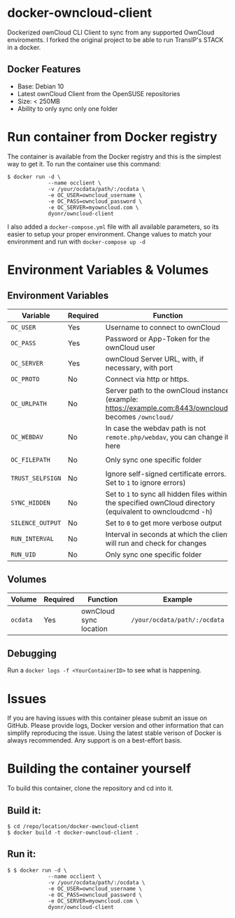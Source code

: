 # docker-owncloud-client
Dockerized ownCloud CLI Client to sync from any supported OwnCloud enviroments.
I forked the original project to be able to run TransIP's STACK in a docker.

## Docker Features
* Base: Debian 10
* Latest ownCloud Client from the OpenSUSE repositories
* Size: < 250MB
* Ability to only sync only one folder

# Run container from Docker registry
The container is available from the Docker registry and this is the simplest way to get it.
To run the container use this command:

```
$ docker run -d \
             --name occlient \
             -v /your/ocdata/path/:/ocdata \
             -e OC_USER=owncloud_username \
             -e OC_PASS=owncloud_password \
             -e OC_SERVER=myowncloud.com \
             dyonr/owncloud-client
```

I also added a `docker-compose.yml` file with all available parameters, so its easier to setup your proper environment. Change values to match your environment and run with `docker-compose up -d`

# Environment Variables & Volumes
## Environment Variables
| Variable | Required | Function | Example | Default |
|----------|----------|----------|----------|----------|
|`OC_USER`| Yes | Username to connect to ownCloud |`OC_USER=dyonr`||
|`OC_PASS`| Yes | Password or App-Token for the ownCloud user |`OC_PASS=ac98df79ed7fb`||
|`OC_SERVER`| Yes | ownCloud Server URL, with, if necessary, with port |`OC_SERVER=example.com:8443`||
|`OC_PROTO`| No | Connect via http or https. |`OC_PROTO=https`|`https`|
|`OC_URLPATH`| No | Server path to the ownCloud instance (example: https://example.com:8443/owncloud/ becomes `/owncloud/` |`OC_URLPATH=/owncloud/`| `/owncloud/`|
|`OC_WEBDAV`| No | In case the webdav path is not `remote.php/webdav`, you can change it here |`OC_WEBDAV=remote.php/webdav`| `remote.php/webdav` |
|`OC_FILEPATH`| No | Only sync one specific folder |`OC_FILEPATH=/Pictures/Holiday-2020` ||
|`TRUST_SELFSIGN`| No | Ignore self-signed certificate errors. Set to `1` to ignore errors)|`TRUST_SELFSIGN=002`|`0`|
|`SYNC_HIDDEN`| No | Set to `1` to sync all hidden files within the specified ownCloud directory (equivalent to owncloudcmd -h) |`SYNC_HIDDEN=0`|`0`|
|`SILENCE_OUTPUT`| No | Set to `0` to get more verbose output |`SILENCE_OUTPUT=1`|`1`|
|`RUN_INTERVAL`| No | Interval in seconds at which the client will run and check for changes |`RUN_INTERVAL=60`|30|
|`RUN_UID`| No | Only sync one specific folder |`RUN_UID=1000`|`1000`|

## Volumes
| Volume | Required | Function | Example |
|----------|----------|----------|----------|
| `ocdata` | Yes | ownCloud sync location | `/your/ocdata/path/:/ocdata`|

## Debugging
Run a `docker logs -f <YourContainerID>` to see what is happening.

# Issues
If you are having issues with this container please submit an issue on GitHub.
Please provide logs, Docker version and other information that can simplify reproducing the issue.
Using the latest stable verison of Docker is always recommended. Any support is on a best-effort basis.

# Building the container yourself
To build this container, clone the repository and cd into it.

## Build it:
```
$ cd /repo/location/docker-owncloud-client
$ docker build -t docker-owncloud-client .
```
## Run it:
```
$ $ docker run -d \
             --name occlient \
             -v /your/ocdata/path/:/ocdata \
             -e OC_USER=owncloud_username \
             -e OC_PASS=owncloud_password \
             -e OC_SERVER=myowncloud.com \
             dyonr/owncloud-client
```
